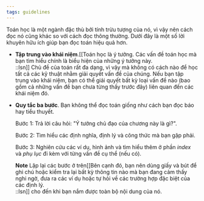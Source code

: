 ```yaml
---
tags: guidelines
---
```


Toán học là một ngành đặc thù bởi tính trừu tượng của nó, vì vậy nên cách đọc nó cũng khác so với cách đọc thông thường. Dưới đây là một số lời khuyên hữu ích giúp bạn đọc toán hiệu quả hơn. 

- **Tập trung vào khái niệm**.[[Toán học là ý tưởng. Các vấn đề toán học mà bạn tìm hiểu chính là biểu hiện của những ý tưởng này.<br/>::lsn]] Chủ đề của toán rất đa dạng, vì vậy mà không có cách nào để học tất cả các kỹ thuật nhằm giải quyết vấn đề của chúng. Nếu bạn tập trung vào khái niệm, bạn có thể giải quyết bất kỳ loại vấn đề nào (bao gồm cả những vấn đề bạn chưa từng thấy trước đây) liên quan đến các khái niệm đó.

- **Quy tắc ba bước**. Bạn không thể đọc toán giống như cách bạn đọc báo hay tiểu thuyết.

  Bước 1: Trả lời câu hỏi: "Ý tưởng chủ đạo của chương này là gì?". 
  
  Bước 2: Tìm hiểu các định nghĩa, định lý và công thức mà bạn gặp phải.
  
  Bước 3: Nghiên cứu các ví dụ, hình ảnh và tìm hiểu thêm ở phần *index* và *phụ lục* đi kèm với từng vấn đề cụ thể (nếu có). 
  
  **Note** Lặp lại các bước ở trên[[Bên cạnh đó, bạn nên dùng giấy và bút để ghi chú hoặc kiểm tra lại bất kỳ thông tin nào mà bạn đang cảm thấy nghi ngờ, đưa ra các ví dụ hoặc tự hỏi về các trường hợp đặc biệt của các định lý.<br/>::lsn]] cho đến khi bạn nắm được toàn bộ nội dung của nó.

